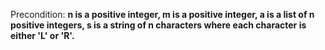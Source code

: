 Precondition: **n is a positive integer, m is a positive integer, a is a list of n positive integers, s is a string of n characters where each character is either 'L' or 'R'.**